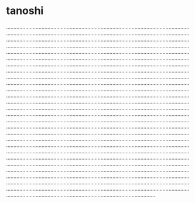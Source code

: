 # tanoshi
.........................................................................................................................................................................................................................................................................................................................................................................................................................................................................................................................................................................................................................................................................................................................................................................................................................................................................................................................................................................................................................................................................................................................................................................................................................................................................................................................................................................................................................................................................................................................................................................................................................................................................................................................................................................................................................................................................................................................................................................................................................................................................................................................................................................................................................................................................................................................................................................................................................................................................................................................................................................................................................................................................................................................................................................................................................................................................................................................................................................................................................................................................................................................................................................................................................................................................................................................................................................................................................................................................................................................................................................................